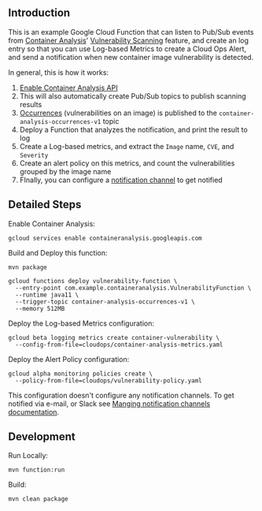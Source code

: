 ## Introduction 
This is an example Google Cloud Function that can listen to Pub/Sub events from
[Container Analysis](https://cloud.google.com/container-registry/docs/container-analysis)'
[Vulnerability Scanning](https://cloud.google.com/container-registry/docs/vulnerability-scanning) feature,
and create an log entry so that you can use Log-based Metrics to create a Cloud Ops Alert, and
send a notification when new container image vulnerability is detected.

In general, this is how it works:
1. [Enable Container Analysis API](https://cloud.google.com/container-registry/docs/enabling-disabling-container-analysis)
1. This will also automatically create Pub/Sub topics to publish scanning results
1. [Occurrences](https://cloud.google.com/container-registry/docs/metadata-storage#occurrence) (vulnerabilities on an image) is published to the `container-analysis-occurrences-v1` topic
1. Deploy a Function that analyzes the notification, and print the result to log
1. Create a Log-based metrics, and extract the `Image` name, `CVE`, and `Severity`
1. Create an alert policy on this metrics, and count the vulnerabilities grouped by the image name
1. FInally, you can configure a [notification channel](https://cloud.google.com/monitoring/support/notification-options) to get notified

## Detailed Steps
Enable Container Analysis:
```
gcloud services enable containeranalysis.googleapis.com
```

Build and Deploy this function:
```
mvn package

gcloud functions deploy vulnerability-function \
  --entry-point com.example.containeranalysis.VulnerabilityFunction \
  --runtime java11 \
  --trigger-topic container-analysis-occurrences-v1 \
  --memory 512MB
```

Deploy the Log-based Metrics configuration:
```
gcloud beta logging metrics create container-vulnerability \
  --config-from-file=cloudops/container-analysis-metrics.yaml
```

Deploy the Alert Policy configuration:
```
gcloud alpha monitoring policies create \
  --policy-from-file=cloudops/vulnerability-policy.yaml
```

This configuration doesn't configure any notification channels. To get notified via e-mail, or Slack
see [Manging notification channels documentation](https://cloud.google.com/monitoring/support/notification-options).

## Development
Run Locally:
```
mvn function:run
```

Build:
```
mvn clean package
```

